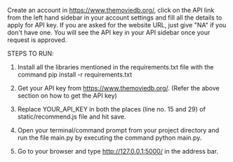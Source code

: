 Create an account in https://www.themoviedb.org/, click on the API link from the left hand sidebar in your account settings and fill all the details to apply for API key. If you are asked for the website URL, just give "NA" if you don't have one. You will see the API key in your API sidebar once your request is approved.


STEPS TO RUN:

1. Install all the libraries mentioned in the requirements.txt file with the command pip install -r requirements.txt

2. Get your API key from https://www.themoviedb.org/. (Refer the above section on how to get the API key)

3. Replace YOUR_API_KEY in both the places (line no. 15 and 29) of static/recommend.js file and hit save.

4. Open your terminal/command prompt from your project directory and run the file main.py by executing the command python main.py.

5. Go to your browser and type http://127.0.0.1:5000/ in the address bar.
